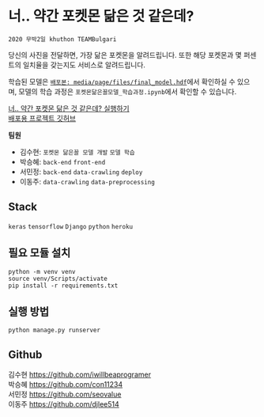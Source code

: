 # 너.. 약간 포켓몬 닮은 것 같은데?
`2020 무박2일 khuthon TEAMBulgari`  
  
당신의 사진을 전달하면, 가장 닮은 포켓몬을 알려드립니다. 또한 해당 포켓몬과 몇 퍼센트의 일치율을 갖는지도 서비스로 알려드립니다.  

학습된 모델은 [`배포본: media/page/files/final_model.hdf`](https://github.com/TEAMbulgari/pokemon_deploy/tree/main/media/page/files)에서 확인하실 수 있으며, 모델의 학습 과정은 `포켓몬닮은꼴모델_학습과정.ipynb`에서 확인할 수 있습니다.  
  
[너.. 약간 포켓몬 닮은 것 같은데? 실행하기](https://pokemon-like-me.herokuapp.com/)  
[배포용 프로젝트 깃허브](https://github.com/TEAMbulgari/pokemon_deploy)

**팀원**
- 김수현: `포켓몬 닮은꼴 모델 개발` `모델 학습`
- 박승혜: `back-end` `front-end`
- 서민정: `back-end` `data-crawling` `deploy`
- 이동주: `data-crawling` `data-preprocessing`

## Stack
`keras` `tensorflow` `Django` `python` `heroku`

## 필요 모듈 설치
```
python -m venv venv
source venv/Scripts/activate
pip install -r requirements.txt
```

## 실행 방법
```
python manage.py runserver
```

## Github
김수현 https://github.com/iwillbeaprogramer  
박승혜 https://github.com/con11234  
서민정 https://github.com/seovalue  
이동주 https://github.com/djlee514 

